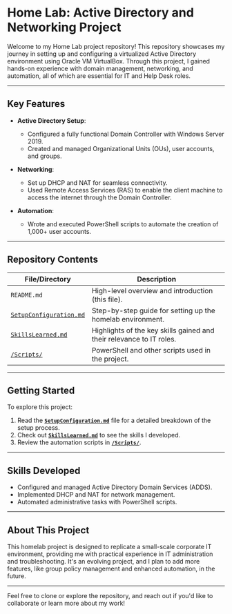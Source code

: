 # Home Lab: Active Directory and Networking Project

Welcome to my Home Lab project repository! This repository showcases my journey in setting up and configuring a virtualized Active Directory environment using Oracle VM VirtualBox. Through this project, I gained hands-on experience with domain management, networking, and automation, all of which are essential for IT and Help Desk roles.

---

## Key Features

- **Active Directory Setup**:  
  - Configured a fully functional Domain Controller with Windows Server 2019.  
  - Created and managed Organizational Units (OUs), user accounts, and groups.

- **Networking**:  
  - Set up DHCP and NAT for seamless connectivity.  
  - Used Remote Access Services (RAS) to enable the client machine to access the internet through the Domain Controller.

- **Automation**:  
  - Wrote and executed PowerShell scripts to automate the creation of 1,000+ user accounts.
---

## Repository Contents

| File/Directory          | Description                                                                 |
|--------------------------|-----------------------------------------------------------------------------|
| `README.md`             | High-level overview and introduction (this file).                          |
| [`SetupConfiguration.md`](https://github.com/pauljang3/HomeLab/blob/main/SetUpConfiguration.md) | Step-by-step guide for setting up the homelab environment.                 |
| [`SkillsLearned.md`](https://github.com/pauljang3/HomeLab/blob/main/SkillsLearned.md)      | Highlights of the key skills gained and their relevance to IT roles.       |
| [`/Scripts/`](https://github.com/pauljang3/HomeLab/tree/main/Scripts)             | PowerShell and other scripts used in the project.                         |

---

## Getting Started

To explore this project:  
1. Read the **[`SetupConfiguration.md`](https://github.com/pauljang3/HomeLab/blob/main/SetUpConfiguration.md)** file for a detailed breakdown of the setup process.  
2. Check out **[`SkillsLearned.md`](https://github.com/pauljang3/HomeLab/blob/main/SkillsLearned.md)** to see the skills I developed.  
3. Review the automation scripts in **[`/Scripts/`](https://github.com/pauljang3/HomeLab/tree/main/Scripts)**.

---

## Skills Developed

- Configured and managed Active Directory Domain Services (ADDS).  
- Implemented DHCP and NAT for network management.  
- Automated administrative tasks with PowerShell scripts.  


---

## About This Project

This homelab project is designed to replicate a small-scale corporate IT environment, providing me with practical experience in IT administration and troubleshooting. It's an evolving project, and I plan to add more features, like group policy management and enhanced automation, in the future.

---

Feel free to clone or explore the repository, and reach out if you'd like to collaborate or learn more about my work!
